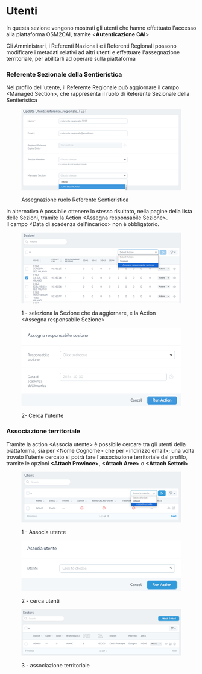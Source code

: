 # Utenti

In questa sezione vengono mostrati gli utenti che hanno effettuato l'accesso alla piattaforma OSM2CAI, tramite <**Autenticazione CAI**>

Gli Amministrari, i Referenti Nazionali e i Referenti Regionali possono modificare i metadati relativi ad altri utenti e effettuare l'assegnazione territoriale, per abilitarli ad operare sulla piattaforma

### Referente Sezionale della Sentieristica

Nel profilo dell'utente, il Referente Regionale può aggiornare il campo \<Managed Section>, che rappresenta il ruolo di Referente Sezionale della Sentieristica

<figure><img src="../../.gitbook/assets/image (122).png" alt=""><figcaption><p>Assegnazione ruolo Referente Sentieristica</p></figcaption></figure>

In alternativa è possibile ottenere lo stesso risultato, nella pagine della lista delle Sezioni, tramite la Action \<Assegna responsabile Sezione>.\
Il campo \<Data di scadenza dell'incarico> non è obbligatorio.

<figure><img src="../../.gitbook/assets/image (123).png" alt=""><figcaption><p>1 - seleziona la Sezione che da aggiornare, e la Action &#x3C;Assegna responsabile Sezione></p></figcaption></figure>

<figure><img src="../../.gitbook/assets/image (124).png" alt=""><figcaption><p>2- Cerca l'utente</p></figcaption></figure>

### Associazione territoriale

Tramite la action \<Associa utente> è possibile cercare tra gli utenti della piattaforma, sia per \<Nome Cognome> che per \<indirizzo email>; una volta trovato l'utente cercato si potrà fare l'associazione territoriale dal profilo, tramite le opzioni **\<Attach Province>**, **\<Attach Aree>** o **\<Attach Settori>**

<figure><img src="../../.gitbook/assets/image (26).png" alt=""><figcaption><p>1 - Associa utente</p></figcaption></figure>

<figure><img src="../../.gitbook/assets/image (4) (1).png" alt=""><figcaption><p>2 - cerca utenti</p></figcaption></figure>

<figure><img src="../../.gitbook/assets/image (28).png" alt=""><figcaption><p>3 - associazione territoriale</p></figcaption></figure>
